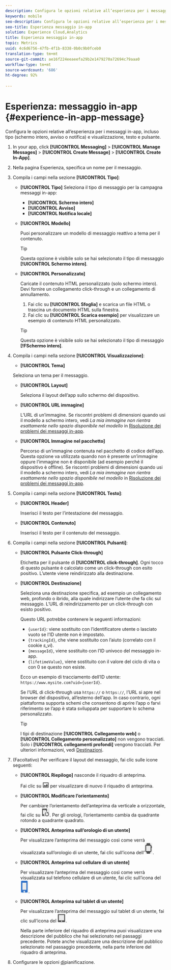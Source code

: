 ```yaml
---
description: Configura le opzioni relative all’esperienza per i messaggi in-app, incluso tipo (schermo intero, avviso o notifica) e visualizzazione, testo e pulsante.
keywords: mobile
seo-description: Configura le opzioni relative all’esperienza per i messaggi in-app, incluso tipo (schermo intero, avviso o notifica) e visualizzazione, testo e pulsante.
seo-title: Esperienza messaggio in-app
solution: Experience Cloud,Analytics
title: Esperienza messaggio in-app
topic: Metrics
uuid: 4c6d6756-47fb-4f1b-8338-0b0c9b0fceb0
translation-type: tm+mt
source-git-commit: ae16f224eeaeefa29b2e1479270a72694c79aaa0
workflow-type: tm+mt
source-wordcount: '686'
ht-degree: 92%

---
```



# Esperienza: messaggio in-app {#experience-in-app-message}

Configura le opzioni relative all’esperienza per i messaggi in-app, incluso tipo (schermo intero, avviso o notifica) e visualizzazione, testo e pulsante.

1. In your app, click **[!UICONTROL Messaging]** > **[!UICONTROL Manage Messages]** > **[!UICONTROL Create Message]** > **[!UICONTROL Create In-App]**.
1. Nella pagina Esperienza, specifica un nome per il messaggio.
1. Compila i campi nella sezione **[!UICONTROL Tipo]**:

   * **[!UICONTROL Tipo]**
Seleziona il tipo di messaggio per la campagna messaggi in-app:

      * **[!UICONTROL Schermo intero]**
      * **[!UICONTROL Avviso]**
      * **[!UICONTROL Notifica locale]**
   * **[!UICONTROL Modello]**

      Puoi personalizzare un modello di messaggio reattivo a tema per il contenuto.

      >[!TIP]
      >
      >Questa opzione è visibile solo se hai selezionato il tipo di messaggio **[!UICONTROL Schermo intero]**.

   * **[!UICONTROL Personalizzato]**

      Caricate il contenuto HTML personalizzato (solo schermo intero). Devi fornire un collegamento click-through e un collegamento di annullamento.

      1. Fai clic su **[!UICONTROL Sfoglia]** e scarica un file HTML o trascina un documento HTML sulla finestra.
      1. Fai clic su **[!UICONTROL Scarica esempio]** per visualizzare un esempio di contenuto HTML personalizzato.

      >[!TIP]
      >
      >Questa opzione è visibile solo se hai selezionato il tipo di messaggio **[!FSchermo intero]**.



1. Compila i campi nella sezione **[!UICONTROL Visualizzazione]**:

   * **[!UICONTROL Tema]**

   Seleziona un tema per il messaggio.

   * **[!UICONTROL Layout]**

      Seleziona il layout dell’app sullo schermo del dispositivo.

   * **[!UICONTROL URL immagine]**

      L’URL di un’immagine. Se riscontri problemi di dimensioni quando usi il modello a schermo intero, vedi *La mia immagine non rientra esattamente nello spazio disponibile nel modello* in [Risoluzione dei problemi dei messaggi in-app](/help/using/in-app-messaging/t-in-app-message/in-apps-ts.md).

   * **[!UICONTROL Immagine nel pacchetto]**

      Percorso di un’immagine contenuta nel pacchetto di codice dell’app. Questa opzione va utilizzata quando non è presente un’immagine oppure l’immagine non è disponibile (ad esempio perché il dispositivo è offline). Se riscontri problemi di dimensioni quando usi il modello a schermo intero, vedi *La mia immagine non rientra esattamente nello spazio disponibile nel modello* in [Risoluzione dei problemi dei messaggi in-app](/help/using/in-app-messaging/t-in-app-message/in-apps-ts.md).


1. Compila i campi nella sezione **[!UICONTROL Testo]**:

   * **[!UICONTROL Header]**

      Inserisci il testo per l’intestazione del messaggio.

   * **[!UICONTROL Contenuto]**

      Inserisci il testo per il contenuto del messaggio.

1. Compila i campi nella sezione **[!UICONTROL Pulsanti]**:

   * **[!UICONTROL Pulsante Click-through]**

      Etichetta per il pulsante di **[!UICONTROL click-through]**. Ogni tocco di questo pulsante è calcolato come un click-through con esito positivo. L’utente viene reindirizzato alla destinazione.

   * **[!UICONTROL Destinazione]**

      Seleziona una destinazione specifica, ad esempio un collegamento web, profondo o ibrido, alla quale indirizzare l’utente che fa clic sul messaggio. L’URL di reindirizzamento per un click-through con esisto positivo.

      Questo URL potrebbe contenere le seguenti informazioni:

      * `{userId}`: viene sostituito con l’identificatore utente o lasciato vuoto se l’ID utente non è impostato.
      * `{trackingId}`, che viene sostituito con l’aiuto (correlato con il cookie *s_vi*).
      * `{messageId}`, viene sostituito con l’ID univoco del messaggio in-app.
      * `{lifetimeValue}`, viene sostituito con il valore del ciclo di vita o con 0 se questo non esiste.

      Ecco un esempio di tracciamento dell’ID utente: `https://www.mysite.com?uid={userId}`.

      Se l’URL di click-through usa `https://` o `https://`, l’URL si apre nel browser del dispositivo, all’esterno dell’app. In caso contrario, ogni piattaforma supporta schemi che consentono di aprire l’app o farvi riferimento se l’app è stata sviluppata per supportare lo schema personalizzato.

      >[!TIP]
      >
      >I tipi di destinazione **[!UICONTROL Collegamento web]** o **[!UICONTROL Collegamento personalizzato]** non vengono tracciati. Solo i **[!UICONTROL collegamenti profondi]** vengono tracciati. Per ulteriori informazioni, vedi [Destinazioni](/help/using/acquisition-main/c-create-destinations.md).


1. (Facoltativo) Per verificare il layout del messaggio, fai clic sulle icone seguenti:

   * **[!UICONTROL Riepilogo]** nasconde il riquadro di anteprima.

      Fai clic su ![anteprima](assets/icon_preview.png) per visualizzare di nuovo il riquadro di anteprima.

   * **[!UICONTROL Modificare l’orientamento]**

      Per cambiare l’orientamento dell’anteprima da verticale a orizzontale, fai clic su ![orientamento](assets/icon_orientation.png). Per gli orologi, l’orientamento cambia da quadrante rotondo a quadrante quadrato.

   * **[!UICONTROL Anteprima sull’orologio di un utente]**

      Per visualizzare l’anteprima del messaggio così come verrà visualizzata sull’orologio di un utente, fai clic sull’icona dell’![orologio](assets/icon_watch.png).

   * **[!UICONTROL Anteprima sul cellulare di un utente]**

      Per visualizzare l’anteprima del messaggio così come verrà visualizzata sul telefono cellulare di un utente, fai clic sull’icona del ![telefono](assets/icon_phone.png).

   * **[!UICONTROL Anteprima sul tablet di un utente]**

      Per visualizzare l’anteprima del messaggio sul tablet di un utente, fai clic sull’icona del ![tablet](assets/icon_tablet.png).

      Nella parte inferiore del riquadro di anteprima puoi visualizzare una descrizione del pubblico che hai selezionato nel passaggi precedente. Potete anche visualizzare una descrizione del pubblico selezionato nel passaggio precedente, nella parte inferiore del riquadro di anteprima.

1. Configurare le opzioni [di](/help/using/in-app-messaging/t-in-app-message/c-schedule-in-app-message.md)pianificazione.
